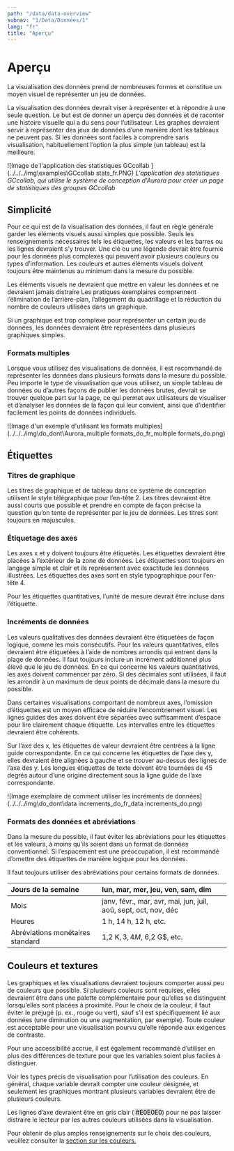 ```yaml
---
path: "/data/data-overview"
subnav: "1/Data/Données/1"
lang: "fr"
title: "Aperçu"
---
```


<helmet>
<title> Aperçu - Système de conception Aurora </title>
</helmet>

# Aperçu

La visualisation des données prend de nombreuses formes et constitue un moyen visuel de représenter un jeu de données.

La visualisation des données devrait viser à représenter et à répondre à une seule question. Le but est de donner un aperçu des données et de raconter une histoire visuelle qui a du sens pour l’utilisateur. Les graphes devraient servir à représenter des jeux de données d’une manière dont les tableaux ne peuvent pas. Si les données sont faciles à comprendre sans visualisation, habituellement l’option la plus simple (un tableau) est la meilleure.

![Image de l'application des statistiques GCcollab ](../../../img\examples\GCcollab stats_fr.PNG)
*L'application des statistiques GCcollab, qui utilise le système de conception d'Aurora pour créer un page de statistiques des groupes GCcollab*

## Simplicité
Pour ce qui est de la visualisation des données, il faut en règle générale garder les éléments visuels aussi simples que possible. Seuls les renseignements nécessaires tels les étiquettes, les valeurs et les barres ou les lignes devraient s’y trouver. Une clé ou une légende devrait être fournie pour les données plus complexes qui peuvent avoir plusieurs couleurs ou types d’information. Les couleurs et autres éléments visuels doivent toujours être maintenus au minimum dans la mesure du possible.

Les éléments visuels ne devraient que mettre en valeur les données et ne devraient jamais distraire Les pratiques exemplaires comprennent l’élimination de l’arrière-plan, l’allégement du quadrillage et la réduction du nombre de couleurs utilisées dans un graphique.

Si un graphique est trop complexe pour représenter un certain jeu de données, les données devraient être représentées dans plusieurs graphiques simples.


### Formats multiples
Lorsque vous utilisez des visualisations de données, il est recommandé de représenter les données dans plusieurs formats dans la mesure du possible. Peu importe le type de visualisation que vous utilisez, un simple tableau de données ou d’autres façons de publier les données brutes, devrait se trouver quelque part sur la page, ce qui permet aux utilisateurs de visualiser et d’analyser les données de la façon qui leur convient, ainsi que d’identifier facilement les points de données individuels.

![Image d'un exemple d'utilisant les formats multiples](../../../img\do_dont\Aurora_multiple formats_do_fr_multiple formats_do.png)

## Étiquettes

### Titres de graphique

Les titres de graphique et de tableau dans ce système de conception utilisent le style télégraphique pour l’en-tête 2. Les titres devraient être aussi courts que possible et prendre en compte de façon précise la question qu’on tente de représenter par le jeu de données. Les titres sont toujours en majuscules.

### Étiquetage des axes
Les axes x et y doivent toujours être étiquetés. Les étiquettes devraient être placées à l’extérieur de la zone de données. Les étiquettes sont toujours en langage simple et clair et ils représentent avec exactitude les données illustrées. Les étiquettes des axes sont en style typographique pour l’en-tête 4.

Pour les étiquettes quantitatives, l’unité de mesure devrait être incluse dans l’étiquette.

### Incréments de données

Les valeurs qualitatives des données devraient être étiquetées de façon logique, comme les mois consécutifs. Pour les valeurs quantitatives, elles devraient être étiquetées à l’aide de nombres arrondis qui entrent dans la plage de données. Il faut toujours inclure un incrément additionnel plus élevé que le jeu de données. En ce qui concerne les valeurs quantitatives, les axes doivent commencer par zéro. Si des décimales sont utilisées, il faut les arrondir à un maximum de deux points de décimale dans la mesure du possible.

Dans certaines visualisations comportant de nombreux axes, l’omission d’étiquettes est un moyen efficace de réduire l’encombrement visuel. Les lignes guides des axes doivent être séparées avec suffisamment d’espace pour lire clairement chaque étiquette. Les intervalles entre les étiquettes devraient être cohérents.

Sur l’axe des x, les étiquettes de valeur devraient être centrées à la ligne guide correspondante. En ce qui concerne les étiquettes de l’axe des y, elles devraient être alignées à gauche et se trouver au-dessus des lignes de l’axe des y. Les longues étiquettes de texte doivent être tournées de 45 degrés autour d’une origine directement sous la ligne guide de l’axe correspondante.

![Image exemplaire de comment utiliser les incréments de données](../../../img\do_dont\data increments_do_fr_data increments_do.png)

### Formats des données et abréviations

Dans la mesure du possible, il faut éviter les abréviations pour les étiquettes et les valeurs, à moins qu’ils soient dans un format de données conventionnel. Si l’espacement est une préoccupation, il est recommandé d’omettre des étiquettes de manière logique pour les données.

Il faut toujours utiliser des abréviations pour certains formats de données.

|Jours de la semaine | lun, mar, mer, jeu, ven, sam, dim |
| :--- | :--- |
| Mois | janv, févr., mar, avr, mai, jun, juil, aoû, sept, oct, nov, déc |
| Heures | 1 h, 14 h, 12 h, etc. |
| Abréviations monétaires standard	| 1,2 K$, 3,4 M$, 6,2 G$, etc. |

## Couleurs et textures
Les graphiques et les visualisations devraient toujours comporter aussi peu de couleurs que possible. Si plusieurs couleurs sont requises, elles devraient être dans une palette complémentaire pour qu’elles se distinguent lorsqu’elles sont placées à proximité. Pour le choix de la couleur, il faut éviter le préjugé (p. ex., rouge ou vert), sauf s’il est spécifiquement lié aux données (une diminution ou une augmentation, par exemple). Toute couleur est acceptable pour une visualisation pourvu qu’elle réponde aux exigences de contraste.

Pour une accessibilité accrue, il est également recommandé d’utiliser en plus des différences de texture pour que les variables soient plus faciles à distinguer.

Voir les types précis de visualisation pour l’utilisation des couleurs. En général, chaque variable devrait compter une couleur désignée, et seulement les graphiques montrant plusieurs variables devraient être de plusieurs couleurs.

Les lignes d’axe devraient être en gris clair \(<badge style="background-color: #E0E0E0;color:black"> #E0E0E0</badge>\) pour ne pas laisser distraire le lecteur par les autres couleurs utilisées dans la visualisation.

Pour obtenir de plus amples renseignements sur le choix des couleurs, veuillez consulter la [section sur les couleurs.](couleur.md)

